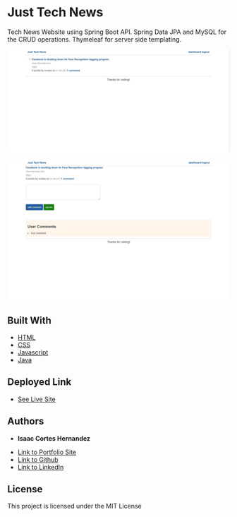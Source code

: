 # Just Tech News

Tech News Website using Spring Boot API. Spring Data JPA and MySQL for the CRUD operations. Thymeleaf for server side templating.

![screenshot of home page](assets/img/main-page.jpg)

![screenshot of single post](assets/img/single-post.jpg)

## Built With

* [HTML](https://developer.mozilla.org/en-US/docs/Web/HTML)
* [CSS](https://developer.mozilla.org/en-US/docs/Web/CSS)
* [Javascript](https://developer.mozilla.org/en-US/docs/Web/JavaScript)
* [Java](https://docs.oracle.com/en/java/)

## Deployed Link

* [See Live Site](https://cc-java-api-v0.herokuapp.com/)


## Authors

* **Isaac Cortes Hernandez** 

- [Link to Portfolio Site](https://icortes.github.io/)
- [Link to Github](https://github.com/icortes)
- [Link to LinkedIn](https://www.linkedin.com/in/cortes-isaac)

## License

This project is licensed under the MIT License 
